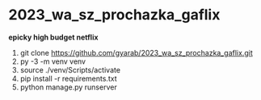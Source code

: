 # 2023_wa_sz_prochazka_gaflix
**epicky high budget netflix**
1. git clone https://github.com/gyarab/2023_wa_sz_prochazka_gaflix.git
2. py -3 -m venv venv
3. source ./venv/Scripts/activate
4. pip install -r requirements.txt
5. python manage.py runserver
